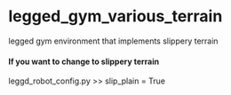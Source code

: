 # legged_gym_various_terrain
legged gym environment that implements slippery terrain

#### If you want to change to slippery terrain
leggd_robot_config.py >> slip_plain = True
